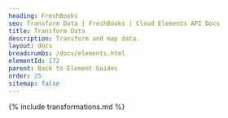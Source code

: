 ```yaml
---
heading: FreshBooks
seo: Transform Data | FreshBooks | Cloud Elements API Docs
title: Transform Data
description: Transform and map data.
layout: docs
breadcrumbs: /docs/elements.html
elementId: 172
parent: Back to Element Guides
order: 25
sitemap: false
---
```


{% include transformations.md %}
